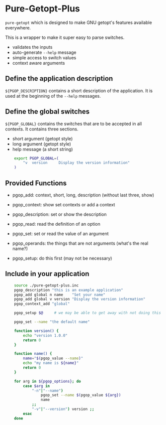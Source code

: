 # Pure-Getopt-Plus

`pure-getopt` which is designed to make GNU getopt's features available everywhere.

This is a wrapper to make it super easy to parse switches.

- validates the inputs
- auto-generate `--help` message
- simple access to switch values
- context aware arguments

## Define the application description

`${PGOP_DESCRIPTION}` contains a short description of the application. It is used at the beginning of the `--help` messages.


## Define the global switches

`${PGOP_GLOBAL}` contains the switches that are to be accepted in all contexts. It contains three sections.

- short argument (getopt style)
- long argument (getopt style)
- help message (a short string)

``` bash
    export PGOP_GLOBAL=(
        "v  version     Display the version information"
    )
```

## Provided Functions

- pgop_add:             context, short, long, description (without last three, show)
- pgop_context:         show set contexts or add a context
- pgop_description:     set or show the description
- pgop_read:            read the definition of an option
- pgop_set:             set or read the value of an argument
- pgop_operands:        the things that are not arguments (what's the real name?)

- pgop_setup:           do this first (may not be necessary)

## Include in your application

``` bash
    source ./pure-getopt-plus.inc
    pgop_description "this is an example application"
    pgop_add global n name    "Set your name"
    pgop_add global v version "Display the version information"
    pgop_context_add "global"

    pgop_setup $@     # we may be able to get away with not doing this

    pgop_set --name "the default name"

    function version() {
        echo "version 1.0.0"
        return 0
    }

    function name() {
        name="$(pgop_value --name)"
        echo "my name is ${name}"
        return 0
    }

    for arg in ${pgop_options}; do
        case $arg in
            "-n"|"--name")
                pgop_set --name $(pgop_value ${arg})
                name
            ;;
            "-v"|"--version") version ;;
        esac
    done
```
